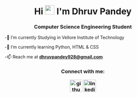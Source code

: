<h1 align="center">Hi <img src="https://raw.githubusercontent.com/MartinHeinz/MartinHeinz/master/wave.gif" width="30px"> I'm Dhruv Pandey</h1>
<h3 align="center">Computer Science Engineering Student</h3>


-🔭 I’m currently Studying in Vellore Institute of Technology



-🌱 I’m currently learning Python, HTML & CSS

-📫 Reach me at **dhruvpandey928@gmail.com**
<h3 align="Center">Connect with me:
<p align="Center">

[<img src="https://img.icons8.com/material-outlined/24/000000/github.png" alt='github' height='40'>](https://github.com/Dhruvpandey08)  [<img src='https://img.icons8.com/cute-clipart/64/000000/linkedin.png' alt='linkedin' height='40'>](https://www.linkedin.com/in/dhruvpandey08)
</h3>
</p>
